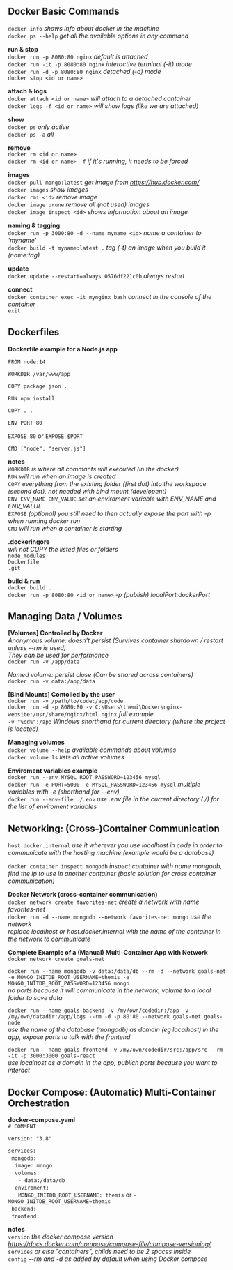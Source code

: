 ## Docker Basic Commands

`docker info` _shows info about docker in the machine_   
`docker ps --help` _get all the available options in any command_  

__run & stop__  
`docker run -p 8080:80 nginx` _default is attached_   
`docker run -it -p 8080:80 nginx` _interactive terminal (-it) mode_  
`docker run -d -p 8080:80 nginx` _detached (-d) mode_  
`docker stop <id or name>`  

__attach & logs__  
`docker attach <id or name>` _will attach to a detached container_  
`docker logs -f <id or name>` _will show logs (like we are attached)_  

__show__  
`docker ps` _only active_  
`docker ps -a` _all_  

__remove__  
`docker rm <id or name>`   
`docker rm <id or name> -f` _if it's running, it needs to be forced_

__images__  
`docker pull mongo:latest` _get image from https://hub.docker.com/_  
`docker images` _show images_  
`docker rmi <id>` _remove image_  
`docker image prune` _remove all (not used) images_  
`docker image inspect <id>` _shows information about an image_  

__naming & tagging__  
`docker run -p 3000:80 -d --name myname <id>`  _name a container to 'myname'_  
`docker build -t myname:latest .` _tag (-t) an image when you build it (name:tag)_  

__update__  
`docker update --restart=always 0576df221c0b` _always restart_  

__connect__  
`docker container exec -it mynginx bash` _connect in the console of the container_  
`exit`  

## Dockerfiles

__Dockerfile example for a Node.js app__

`FROM node:14`

`WORKDIR /var/www/app`

`COPY package.json .`

`RUN npm install`

`COPY . .`

`ENV PORT 80`

`EXPOSE 80` or `EXPOSE $PORT`

`CMD ["node", "server.js"]`

__notes__  
`WORKDIR` _is where all commants will executed (in the docker)_  
`RUN` _will run when an image is created_  
`COPY` _everything from the existing folder (first dot) into the workspace (second dot), not needed with bind mount (developent)_  
`ENV ENV_NAME ENV_VALUE` _set an enviroment variable with ENV_NAME and ENV_VALUE_  
`EXPOSE` _(optional) you still need to then actually expose the port with -p when running docker run_  
`CMD` _will run when a container is starting_  

__.dockeringore__  
_will not COPY the listed files or folders_  
`node_modules`  
`Dockerfile`  
`.git`  

__build & run__  
`docker build .`  
`docker run -p 8080:80 <id or name>` _-p (publish) localPort:dockerPort_

## Managing Data / Volumes

__[Volumes] Controlled by Docker__  
_Anonymous volume: doesn't persist (Survives container shutdown / restart unless --rm is used)_  
_They can be used for performance_   
`docker run -v /app/data`

_Named volume: persist close (Can be shared across containers)_  
`docker run -v data:/app/data` 

__[Bind Mounts] Contolled by the user__  
`docker run -v /path/to/code:/app/code`  
`docker run -d -p 8080:80 -v C:\Users\themi\Docker\nginx-website:/usr/share/nginx/html nginx` _full example_    
`-v "%cd%":/app` _Windows shorthand for current directory (where the project is located)_  

__Managing volumes__  
`docker volume --help` _available commands about volumes_  
`docker volume ls` _lists all active volumes_  

__Enviroment variables example__  
`docker run --env MYSQL_ROOT_PASSWORD=123456 mysql`  
`docker run -e PORT=5000 -e MYSQL_PASSWORD=123456 mysql` _multiple variables with -e (shorthand for --env)_  
`docker run --env-file ./.env` _use .env file in the current directory (./) for the list of enviroment variables_

## Networking: (Cross-)Container Communication

`host.docker.internal` _use it wherever you use localhost in code in order to communicate with the hosting machine (example would be a database)_  

`docker container inspect mongodb` _inspect container with name mongodb, find the ip to use in another container (basic solution for cross container communication)_  

__Docker Network (cross-container communication)__  
`docker network create favorites-net` _create a network with name favorites-net_  
`docker run -d --name mongodb --network favorites-net mongo` _use the network_  
_replace localhost or host.docker.internal with the name of the container in the network to communicate_  

__Complete Example of a (Manual) Multi-Container App with Network__  
`docker network create goals-net`  

`docker run --name mongodb -v data:/data/db --rm -d --network goals-net -e MONGO_INITDB_ROOT_USERNAME=themis -e MONGO_INITDB_ROOT_PASSWORD=123456 mongo`  
_no ports because it will communicate in the network, volume to a local folder to save data_  

`docker run --name goals-backend -v /my/own/codedir:/app -v /my/own/datadir:/app/logs --rm -d -p 80:80 --network goals-net goals-node`  
_use the name of the database (mongodb) as domain (eg localhost) in the app, expose ports to talk with the frontend_  

`docker run --name goals-frontend -v /my/own/codedir/src:/app/src --rm -it -p 3000:3000 goals-react`  
_use localhost as a domain in the app, publich ports because you want to interact_  

## Docker Compose: (Automatic) Multi-Container Orchestration  

__docker-compose.yaml__  
`# COMMENT`  

`version: "3.8"`  

`services: `  
&nbsp;&nbsp;`mongodb:`  
&nbsp;&nbsp;&nbsp;&nbsp;`image: mongo`  
&nbsp;&nbsp;&nbsp;&nbsp;`volumes:`  
&nbsp;&nbsp;&nbsp;&nbsp;&nbsp;&nbsp;`- data:/data/db`  
&nbsp;&nbsp;&nbsp;&nbsp;`enviroment:`    
&nbsp;&nbsp;&nbsp;&nbsp;&nbsp;&nbsp;`MONGO_INITDB_ROOT_USERNAME: themis` or `- MONGO_INITDB_ROOT_USERNAME=themis`    
&nbsp;&nbsp;`backend:`  
&nbsp;&nbsp;`frontend:`  


__notes__  
`version` _the docker compose version https://docs.docker.com/compose/compose-file/compose-versioning/_  
`services` _or else "containers", childs need to be 2 spaces inside_  
`config` _--rm and -d as added by default when using Docker compose_  

